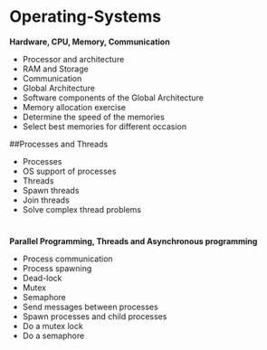 # Operating-Systems

**Hardware, CPU, Memory, Communication**
* Processor and architecture  
* RAM and Storage  
* Communication  
* Global Architecture  
* Software components of the Global Architecture  
* Memory allocation exercise  
* Determine the speed of the memories  
* Select best memories for different occasion  

##Processes and Threads
* Processes
* OS support of processes
* Threads
* Spawn threads
* Join threads
* Solve complex thread problems
#
**Parallel Programming, Threads and Asynchronous programming**
* Process communication
* Process spawning
* Dead-lock
* Mutex
* Semaphore
* Send messages between processes
* Spawn processes and child processes
* Do a mutex lock
* Do a semaphore
